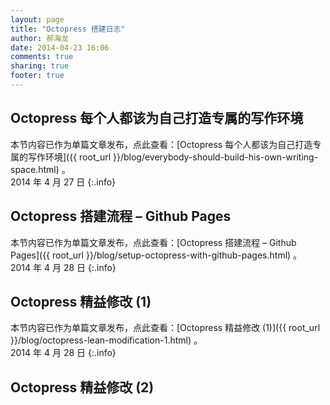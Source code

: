 ```yaml
---
layout: page
title: "Octopress 搭建日志"
author: 郝海龙
date: 2014-04-23 16:06
comments: true
sharing: true
footer: true
---
```


## Octopress 每个人都该为自己打造专属的写作环境

本节内容已作为单篇文章发布，点此查看：[Octopress 每个人都该为自己打造专属的写作环境]({{ root_url }}/blog/everybody-should-build-his-own-writing-space.html) 。  
2014 年 4 月 27 日
{:.info}

## Octopress 搭建流程 – Github Pages

本节内容已作为单篇文章发布，点此查看：[Octopress 搭建流程 – Github Pages]({{ root_url }}/blog/setup-octopress-with-github-pages.html) 。  
2014 年 4 月 28 日
{:.info}

## Octopress 精益修改 (1)

本节内容已作为单篇文章发布，点此查看：[Octopress 精益修改 (1)]({{ root_url }}/blog/octopress-lean-modification-1.html) 。  
2014 年 4 月 28 日
{:.info}

## Octopress 精益修改 (2)




